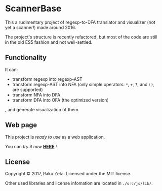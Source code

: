 # ScannerBase

This a rudimentary project of regexp-to-DFA translator and visualizer (not yet a scanner!) made around 2016.

The project's structure is recently refactored, but most of the code are still in the old ES5 fashion and not well-settled.

Functionality
-------------

It can:

* transform regexp into regexp-AST
* transform regexp-AST into NFA (only simple operators: `*`, `+`, `?`, and `()`, are supported)
* transform NFA into DFA
* transform DFA into OFA (the optimized version)

, and generate visualization of them.


Web page
--------

This project is *ready to use* as a web application.

You can *try it now* [**HERE**](https://zetaraku.github.io/ScannerBase/) !


License
-------

Copyright © 2017, Raku Zeta. Licensed under the MIT license.

Other used libraries and license infomation are located in `./src/js/lib/`.
